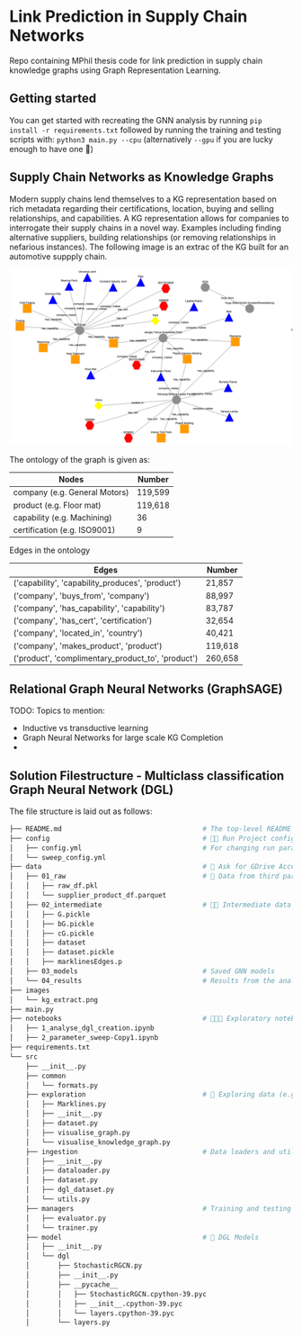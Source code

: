 # Link Prediction in Supply Chain Networks

Repo containing MPhil thesis code for link prediction in supply chain knowledge graphs using Graph Representation Learning.



## Getting started
You can get started with recreating the GNN analysis by running
`pip install -r requirements.txt` followed by running the training and testing scripts with:
`python3 main.py --cpu` (alternatively `--gpu` if you are lucky enough to have one 🌝)

## Supply Chain Networks as Knowledge Graphs
Modern supply chains lend themselves to a KG representation based on rich metadata regarding their 
certifications, location, buying and selling relationships, and capabilities. A KG representation allows for
companies to interrogate their supply chains in a novel way. Examples including finding alternative suppliers, building relationships
(or removing relationships in nefarious instances). The following image is an extrac of 
the KG built for an automotive suppply chain.  

![some image](images/kg_extract.png)

The ontology of the graph is given as:

Nodes | Number
------------ | -------------
company (e.g. General Motors)| 119,599
product (e.g. Floor mat) | 119,618
capability (e.g. Machining) | 36
certification (e.g. ISO9001) | 9

Edges in the ontology

Edges | Number
------------ | -------------
('capability', 'capability_produces', 'product') | 21,857
('company', 'buys_from', 'company') | 88,997
('company', 'has_capability', 'capability') |  83,787
('company', 'has_cert', 'certification') | 32,654
('company', 'located_in', 'country') | 40,421
('company', 'makes_product', 'product')| 119,618
('product', 'complimentary_product_to', 'product') | 260,658



## Relational Graph Neural Networks (GraphSAGE)
TODO: Topics to mention:
- Inductive vs transductive learning
- Graph Neural Networks for large scale KG Completion
- 


## Solution Filestructure - Multiclass classification Graph Neural Network (DGL)

The file structure is laid out as follows:

```bash
├── README.md                                   # The top-level README
├── config                                      # 🏃🏻 Run Project configurations
│   ├── config.yml                              # For changing run parameters (e.g. number of epochs 🌝)
│   └── sweep_config.yml
├── data                                        # 👀 Ask for GDrive Access
│   ├── 01_raw                                  # 💾 Data from third party sources.
│   │   ├── raw_df.pkl
│   │   └── supplier_product_df.parquet
│   ├── 02_intermediate                         # 💪🏼 Intermediate data that has been transformed.
│   │   ├── G.pickle
│   │   ├── bG.pickle
│   │   ├── cG.pickle
│   │   ├── dataset
│   │   ├── dataset.pickle
│   │   ├── marklinesEdges.p
│   ├── 03_models                               # Saved GNN models 
│   └── 04_results                              # Results from the analysis 🚀
├── images
│   └── kg_extract.png
├── main.py
├── notebooks                                   # 👨🏻‍💻 Exploratory notebooks
│   ├── 1_analyse_dgl_creation.ipynb
│   ├── 2_parameter_sweep-Copy1.ipynb
├── requirements.txt
└── src
    ├── __init__.py
    ├── common
    │   └── formats.py
    ├── exploration                             # 🎣 Exploring data (e.g. degree distributions)
    │   ├── Marklines.py
    │   ├── __init__.py
    │   ├── dataset.py
    │   ├── visualise_graph.py
    │   └── visualise_knowledge_graph.py
    ├── ingestion                               # Data loaders and utils for torch 🔥
    │   ├── __init__.py
    │   ├── dataloader.py
    │   ├── dataset.py
    │   ├── dgl_dataset.py
    │   └── utils.py
    ├── managers                                # Training and testing managers in torch 🔥
    │   ├── evaluator.py
    │   └── trainer.py
    ├── model                                   # 🤖 DGL Models 
    │   ├── __init__.py
    │   └── dgl
    │       ├── StochasticRGCN.py
    │       ├── __init__.py
    │       ├── __pycache__
    │       │   ├── StochasticRGCN.cpython-39.pyc
    │       │   ├── __init__.cpython-39.pyc
    │       │   └── layers.cpython-39.pyc
    │       └── layers.py
```

